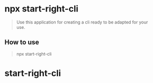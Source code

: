 #  npx start-right-cli

> Use this application for creating a cli ready to be adapted for your use.

## How to use

> npx start-right-cli
# start-right-cli
